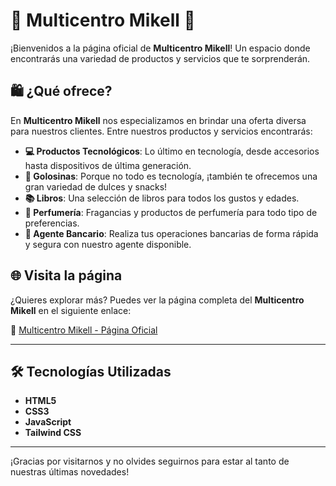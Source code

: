 # 🌟 Multicentro Mikell 🌟

¡Bienvenidos a la página oficial de **Multicentro Mikell**! Un espacio donde encontrarás una variedad de productos y servicios que te sorprenderán.

## 🛍️ ¿Qué ofrece?

En **Multicentro Mikell** nos especializamos en brindar una oferta diversa para nuestros clientes. Entre nuestros productos y servicios encontrarás:

- **💻 Productos Tecnológicos**: Lo último en tecnología, desde accesorios hasta dispositivos de última generación.
- **🍬 Golosinas**: Porque no todo es tecnología, ¡también te ofrecemos una gran variedad de dulces y snacks!
- **📚 Libros**: Una selección de libros para todos los gustos y edades.
- **🌸 Perfumería**: Fragancias y productos de perfumería para todo tipo de preferencias.
- **🏦 Agente Bancario**: Realiza tus operaciones bancarias de forma rápida y segura con nuestro agente disponible.

## 🌐 Visita la página

¿Quieres explorar más? Puedes ver la página completa del **Multicentro Mikell** en el siguiente enlace:

🔗 [Multicentro Mikell - Página Oficial](https://jairoecc.github.io/PaginaWeb-MulticentroMikell/src/index.html)

---

## 🛠️ Tecnologías Utilizadas

- **HTML5**
- **CSS3**
- **JavaScript**
- **Tailwind CSS**

---

¡Gracias por visitarnos y no olvides seguirnos para estar al tanto de nuestras últimas novedades!
